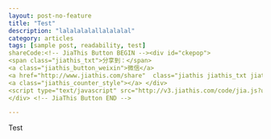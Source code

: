 ```yaml
---
layout: post-no-feature
title: "Test"
description: "lalalalalallalalalal"
category: articles
tags: [sample post, readability, test]
shareCode:<!-- JiaThis Button BEGIN --><div id="ckepop">
<span class="jiathis_txt">分享到：</span>
<a class="jiathis_button_weixin">微信</a> 
<a href="http://www.jiathis.com/share"  class="jiathis jiathis_txt jiathis_separator jtico jtico_jiathis" target="_blank">更多</a>
<a class="jiathis_counter_style"></a> </div> 
<script type="text/javascript" src="http://v3.jiathis.com/code/jia.js?uid=1" charset="utf-8"></script>
</div> <!-- JiaThis Button END -->

---
```

Test